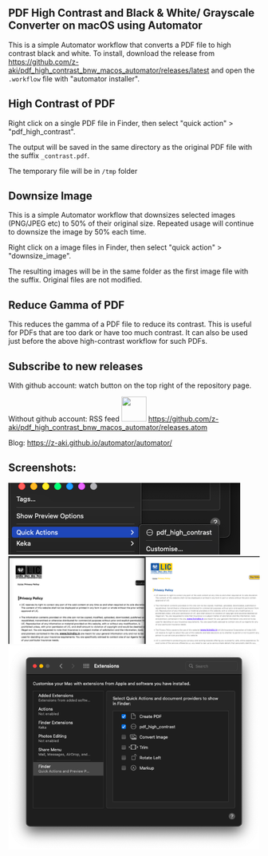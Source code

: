 ## PDF High Contrast and Black & White/ Grayscale Converter on macOS using Automator

This is a simple Automator workflow that converts a PDF file to high contrast black and white. To install, download the release from <https://github.com/z-aki/pdf_high_contrast_bnw_macos_automator/releases/latest> and open the `.workflow` file with "automator installer".

## High Contrast of PDF

Right click on a single PDF file in Finder, then select "quick action" > "pdf_high_contrast".

The output will be saved in the same directory as the original PDF file with the suffix `_contrast.pdf`.

The temporary file will be in `/tmp` folder

## Downsize Image

This is a simple Automator workflow that downsizes selected images (PNG/JPEG etc) to 50% of their original size. Repeated usage will continue to downsize the image by 50% each time.

Right click on a image files in Finder, then select "quick action" > "downsize_image".

The resulting images will be in the same folder as the first image file with the suffix. Original files are not modified.

## Reduce Gamma of PDF

This reduces the gamma of a PDF file to reduce its contrast. This is useful for PDFs that are too dark or have too much contrast. It can also be used just before the above high-contrast workflow for such PDFs.

## Subscribe to new releases

With github account: watch button on the top right of the repository page.

Without github account: RSS feed
<img src="https://raw.githubusercontent.com/FortAwesome/Font-Awesome/refs/heads/6.x/svgs/solid/square-rss.svg" width="50" height="50"> <https://github.com/z-aki/pdf_high_contrast_bnw_macos_automator/releases.atom>

Blog: <https://z-aki.github.io/automator/automator/>

## Screenshots:

![Right Click PDF](img_right_click_pdf.png)
![Comparison](img_compare.png)
![System Preferences](img_sys_pref.png)
